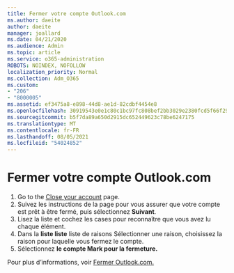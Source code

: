 ```yaml
---
title: Fermer votre compte Outlook.com
ms.author: daeite
author: daeite
manager: joallard
ms.date: 04/21/2020
ms.audience: Admin
ms.topic: article
ms.service: o365-administration
ROBOTS: NOINDEX, NOFOLLOW
localization_priority: Normal
ms.collection: Adm_O365
ms.custom:
- "206"
- "8000005"
ms.assetid: ef3475a8-e898-44d8-ae1d-82cdbf4454e8
ms.openlocfilehash: 30919543e0e1c80c1bc97fc808bef2bb3029e2380fcd5f66f2995aedc4e4282f
ms.sourcegitcommit: b5f7da89a650d2915dc652449623c78be6247175
ms.translationtype: MT
ms.contentlocale: fr-FR
ms.lasthandoff: 08/05/2021
ms.locfileid: "54024852"
---
```

# <a name="close-your-outlookcom-account"></a>Fermer votre compte Outlook.com

1. Go to the [Close your account](https://go.microsoft.com/fwlink/p/?linkid=845493) page.
2. Suivez les instructions de la page pour vous assurer que votre compte est prêt à être fermé, puis sélectionnez **Suivant**.
3. Lisez la liste et cochez les cases pour reconnaître que vous avez lu chaque élément.
4. Dans la **liste liste** liste de raisons Sélectionner une raison, choisissez la raison pour laquelle vous fermez le compte.
5. Sélectionnez **le compte Mark pour la fermeture.**

Pour plus d’informations, voir [Fermer Outlook.com.](https://support.office.com/article/564b801e-2a47-4cb2-afa8-12ead3185038?wt.mc_id=Office_Outlook_com_Alchemy)
  